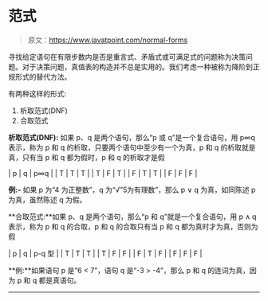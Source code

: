# 范式

> 原文：<https://www.javatpoint.com/normal-forms>

寻找给定语句在有限步数内是否是重言式、矛盾式或可满足式的问题称为决策问题。对于决策问题，真值表的构造并不总是实用的。我们考虑一种被称为降阶到正规形式的替代方法。

有两种这样的形式:

1.  析取范式(DNF)
2.  合取范式

**析取范式(DNF):** 如果 p、q 是两个语句，那么“p 或 q”是一个复合语句，用 p∞q 表示，称为 p 和 q 的析取，只要两个语句中至少有一个为真，p 和 q 的析取就是真，只有当 p 和 q 都为假时，p 和 q 的析取才是假

| p | q | p∞q |
| T | T | T |
| T | F | T |
| F | T | T |
| F | F | F |

**例:-** 如果 p 为“4 为正整数”，q 为“√”5为有理数”，那么 p ∨ q 为真，如同陈述 p 为真，虽然陈述 q 为假。

**合取范式:**如果 p、q 是两个语句，那么“p 和 q”就是一个复合语句，用 p ∧ q 表示，称为 p 和 q 的合取，p 和 q 的合取只有当 p 和 q 都为真时才为真，否则为假

| p | q | p-q 型 |
| T | T | T |
| T | F | F |
| F | T | F |
| F | F | F |

**例:**如果语句 p 是“6 < 7”，语句 q 是“-3 > -4”，那么 p 和 q 的连词为真，因为 p 和 q 都是真语句。

* * *